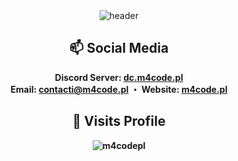 <div align="center">
  <img src="https://cdn.discordapp.com/attachments/1102682877235310734/1143324173310103602/dc.png" alt="header"/>
   <h2>📫 Social Media</h2>
  
  <b>Discord Server: <a href="https://dc.m4code.pl">dc.m4code.pl</a>
  <br>
  <b>Email:</b> <a href="mailto:contact@m4code.pl">contacti@m4code.pl</a> ・ 
  <b>Website:</b> <a href="https://www.m4code.pl">m4code.pl</a>
  <h2>👋 Visits Profile</h2>
  <img src="https://komarev.com/ghpvc/?username=m4codepl" alt="m4codepl" /><br/><br/>
  <br>

